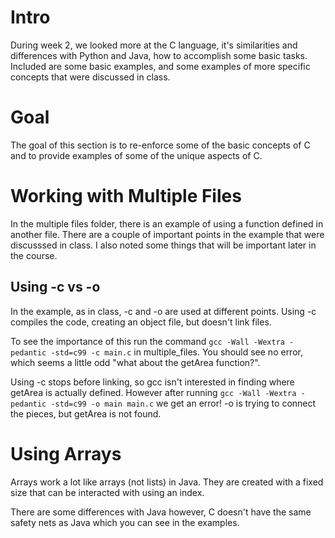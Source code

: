 # Intro
During week 2, we looked more at the C language, it's similarities and differences with Python and Java, how to accomplish some basic tasks. Included are some basic examples,
and some examples of more specific concepts that were discussed in class.

# Goal
The goal of this section is to re-enforce some of the basic concepts of C and to provide
examples of some of the unique aspects of C.

# Working with Multiple Files
In the multiple files folder, there is an example of using a function defined in another file. There are a couple of important points in the
example that were discusssed in class. I also noted some things that will be important later in the course.

## Using -c vs -o
In the example, as in class, -c and -o are used at different points. Using -c compiles the code, creating an object file, but doesn't link
files. 

To see the importance of this run the command `gcc -Wall -Wextra -pedantic -std=c99 -c main.c` in multiple\_files. You should see
no error, which seems a little odd "what about the getArea function?".

Using -c stops before linking, so gcc isn't interested in finding where getArea is actually defined. However after running
`gcc -Wall -Wextra -pedantic -std=c99 -o main main.c` we get an error! -o is trying to connect the pieces, but getArea is not found.  

# Using Arrays
Arrays work a lot like arrays (not lists) in Java. They are created with a fixed size
that can be interacted with using an index.

There are some differences with Java however, C doesn't have the same safety nets as Java
which you can see in the examples.